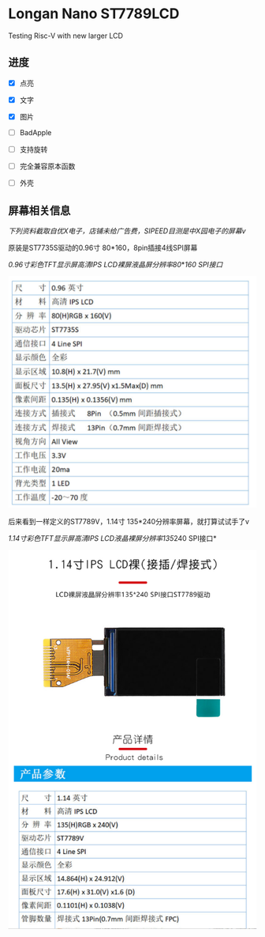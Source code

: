 # Longan Nano ST7789LCD

 Testing Risc-V with new larger LCD


## 进度

* [X] 点亮
* [X] 文字
* [X] 图片
* [ ] BadApple
* [ ] 支持旋转
* [ ] 完全兼容原本函数
* [ ] 外壳



## 屏幕相关信息

*下列资料截取自优X电子，店铺未给广告费，SIPEED目测是中X园电子的屏幕v*


原装是ST7735S驱动的0.96寸 80*160，8pin插接4线SPI屏幕

*0.96寸彩色TFT显示屏高清IPS LCD裸屏液晶屏分辨率80***160 SPI接口*

![1673943610095](image/README/1673943610095.png)

后来看到一样定义的ST7789V，1.14寸 135*240分辨率屏幕，就打算试试手了v

*1.14寸彩色TFT显示屏高清IPS LCD液晶裸屏分辨率135*240 SPI接口*

![1673943494240](image/README/1673943494240.png)
